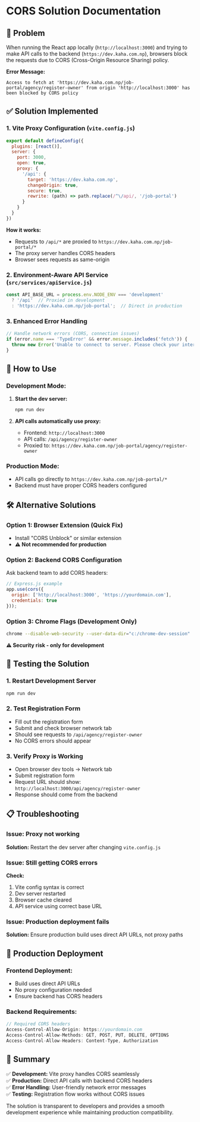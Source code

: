 # CORS Solution Documentation

## 🚨 Problem
When running the React app locally (`http://localhost:3000`) and trying to make API calls to the backend (`https://dev.kaha.com.np`), browsers block the requests due to CORS (Cross-Origin Resource Sharing) policy.

**Error Message:**
```
Access to fetch at 'https://dev.kaha.com.np/job-portal/agency/register-owner' from origin 'http://localhost:3000' has been blocked by CORS policy
```

## ✅ Solution Implemented

### 1. **Vite Proxy Configuration** (`vite.config.js`)
```javascript
export default defineConfig({
  plugins: [react()],
  server: {
    port: 3000,
    open: true,
    proxy: {
      '/api': {
        target: 'https://dev.kaha.com.np',
        changeOrigin: true,
        secure: true,
        rewrite: (path) => path.replace(/^\/api/, '/job-portal')
      }
    }
  }
})
```

**How it works:**
- Requests to `/api/*` are proxied to `https://dev.kaha.com.np/job-portal/*`
- The proxy server handles CORS headers
- Browser sees requests as same-origin

### 2. **Environment-Aware API Service** (`src/services/apiService.js`)
```javascript
const API_BASE_URL = process.env.NODE_ENV === 'development' 
  ? '/api'  // Proxied in development
  : 'https://dev.kaha.com.np/job-portal';  // Direct in production
```

### 3. **Enhanced Error Handling**
```javascript
// Handle network errors (CORS, connection issues)
if (error.name === 'TypeError' && error.message.includes('fetch')) {
  throw new Error('Unable to connect to server. Please check your internet connection or try again later.');
}
```

## 🔄 How to Use

### Development Mode:
1. **Start the dev server:**
   ```bash
   npm run dev
   ```

2. **API calls automatically use proxy:**
   - Frontend: `http://localhost:3000`
   - API calls: `/api/agency/register-owner`
   - Proxied to: `https://dev.kaha.com.np/job-portal/agency/register-owner`

### Production Mode:
- API calls go directly to `https://dev.kaha.com.np/job-portal/*`
- Backend must have proper CORS headers configured

## 🛠️ Alternative Solutions

### Option 1: Browser Extension (Quick Fix)
- Install "CORS Unblock" or similar extension
- **⚠️ Not recommended for production**

### Option 2: Backend CORS Configuration
Ask backend team to add CORS headers:
```javascript
// Express.js example
app.use(cors({
  origin: ['http://localhost:3000', 'https://yourdomain.com'],
  credentials: true
}));
```

### Option 3: Chrome Flags (Development Only)
```bash
chrome --disable-web-security --user-data-dir="c:/chrome-dev-session"
```
**⚠️ Security risk - only for development**

## 🧪 Testing the Solution

### 1. **Restart Development Server**
```bash
npm run dev
```

### 2. **Test Registration Form**
- Fill out the registration form
- Submit and check browser network tab
- Should see requests to `/api/agency/register-owner`
- No CORS errors should appear

### 3. **Verify Proxy is Working**
- Open browser dev tools → Network tab
- Submit registration form
- Request URL should show: `http://localhost:3000/api/agency/register-owner`
- Response should come from the backend

## 📋 Troubleshooting

### Issue: Proxy not working
**Solution:** Restart the dev server after changing `vite.config.js`

### Issue: Still getting CORS errors
**Check:**
1. Vite config syntax is correct
2. Dev server restarted
3. Browser cache cleared
4. API service using correct base URL

### Issue: Production deployment fails
**Solution:** Ensure production build uses direct API URLs, not proxy paths

## 🚀 Production Deployment

### Frontend Deployment:
- Build uses direct API URLs
- No proxy configuration needed
- Ensure backend has CORS headers

### Backend Requirements:
```javascript
// Required CORS headers
Access-Control-Allow-Origin: https://yourdomain.com
Access-Control-Allow-Methods: GET, POST, PUT, DELETE, OPTIONS
Access-Control-Allow-Headers: Content-Type, Authorization
```

## 📝 Summary

✅ **Development:** Vite proxy handles CORS seamlessly  
✅ **Production:** Direct API calls with backend CORS headers  
✅ **Error Handling:** User-friendly network error messages  
✅ **Testing:** Registration flow works without CORS issues  

The solution is transparent to developers and provides a smooth development experience while maintaining production compatibility.
